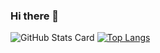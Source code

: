 ### Hi there 👋

![GitHub Stats Card](https://github-readme-stats.vercel.app/api?username=Shoichi-Ikeda)
[![Top Langs](https://github-readme-stats.vercel.app/api/top-langs/?username=Shoichi-Ikeda&langs_count=3)](https://github.com/anuraghazra/github-readme-stats)

